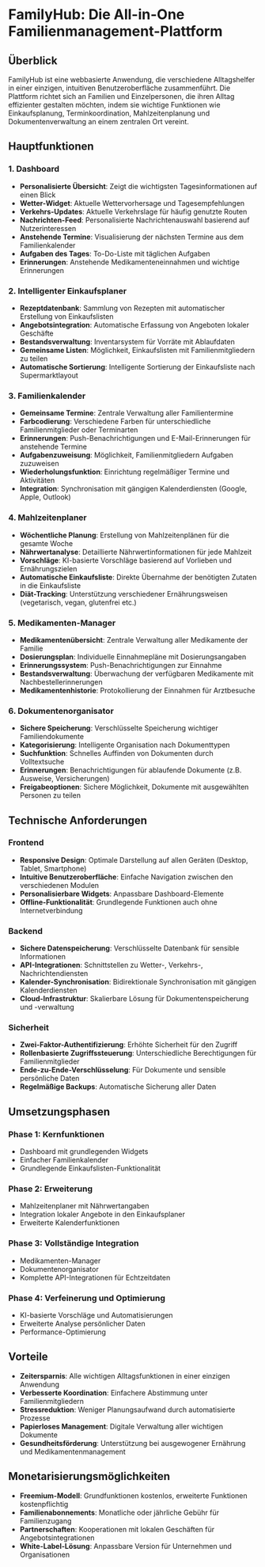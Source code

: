# FamilyHub: Die All-in-One Familienmanagement-Plattform

## Überblick
FamilyHub ist eine webbasierte Anwendung, die verschiedene Alltagshelfer in einer einzigen, intuitiven Benutzeroberfläche zusammenführt. Die Plattform richtet sich an Familien und Einzelpersonen, die ihren Alltag effizienter gestalten möchten, indem sie wichtige Funktionen wie Einkaufsplanung, Terminkoordination, Mahlzeitenplanung und Dokumentenverwaltung an einem zentralen Ort vereint.

## Hauptfunktionen

### 1. Dashboard
- **Personalisierte Übersicht**: Zeigt die wichtigsten Tagesinformationen auf einen Blick
- **Wetter-Widget**: Aktuelle Wettervorhersage und Tagesempfehlungen
- **Verkehrs-Updates**: Aktuelle Verkehrslage für häufig genutzte Routen
- **Nachrichten-Feed**: Personalisierte Nachrichtenauswahl basierend auf Nutzerinteressen
- **Anstehende Termine**: Visualisierung der nächsten Termine aus dem Familienkalender
- **Aufgaben des Tages**: To-Do-Liste mit täglichen Aufgaben
- **Erinnerungen**: Anstehende Medikamenteneinnahmen und wichtige Erinnerungen

### 2. Intelligenter Einkaufsplaner
- **Rezeptdatenbank**: Sammlung von Rezepten mit automatischer Erstellung von Einkaufslisten
- **Angebotsintegration**: Automatische Erfassung von Angeboten lokaler Geschäfte
- **Bestandsverwaltung**: Inventarsystem für Vorräte mit Ablaufdaten
- **Gemeinsame Listen**: Möglichkeit, Einkaufslisten mit Familienmitgliedern zu teilen
- **Automatische Sortierung**: Intelligente Sortierung der Einkaufsliste nach Supermarktlayout

### 3. Familienkalender
- **Gemeinsame Termine**: Zentrale Verwaltung aller Familientermine
- **Farbcodierung**: Verschiedene Farben für unterschiedliche Familienmitglieder oder Terminarten
- **Erinnerungen**: Push-Benachrichtigungen und E-Mail-Erinnerungen für anstehende Termine
- **Aufgabenzuweisung**: Möglichkeit, Familienmitgliedern Aufgaben zuzuweisen
- **Wiederholungsfunktion**: Einrichtung regelmäßiger Termine und Aktivitäten
- **Integration**: Synchronisation mit gängigen Kalenderdiensten (Google, Apple, Outlook)

### 4. Mahlzeitenplaner
- **Wöchentliche Planung**: Erstellung von Mahlzeitenplänen für die gesamte Woche
- **Nährwertanalyse**: Detaillierte Nährwertinformationen für jede Mahlzeit
- **Vorschläge**: KI-basierte Vorschläge basierend auf Vorlieben und Ernährungszielen
- **Automatische Einkaufsliste**: Direkte Übernahme der benötigten Zutaten in die Einkaufsliste
- **Diät-Tracking**: Unterstützung verschiedener Ernährungsweisen (vegetarisch, vegan, glutenfrei etc.)

### 5. Medikamenten-Manager
- **Medikamentenübersicht**: Zentrale Verwaltung aller Medikamente der Familie
- **Dosierungsplan**: Individuelle Einnahmepläne mit Dosierungsangaben
- **Erinnerungssystem**: Push-Benachrichtigungen zur Einnahme
- **Bestandsverwaltung**: Überwachung der verfügbaren Medikamente mit Nachbestellerinnerungen
- **Medikamentenhistorie**: Protokollierung der Einnahmen für Arztbesuche

### 6. Dokumentenorganisator
- **Sichere Speicherung**: Verschlüsselte Speicherung wichtiger Familiendokumente
- **Kategorisierung**: Intelligente Organisation nach Dokumenttypen
- **Suchfunktion**: Schnelles Auffinden von Dokumenten durch Volltextsuche
- **Erinnerungen**: Benachrichtigungen für ablaufende Dokumente (z.B. Ausweise, Versicherungen)
- **Freigabeoptionen**: Sichere Möglichkeit, Dokumente mit ausgewählten Personen zu teilen

## Technische Anforderungen

### Frontend
- **Responsive Design**: Optimale Darstellung auf allen Geräten (Desktop, Tablet, Smartphone)
- **Intuitive Benutzeroberfläche**: Einfache Navigation zwischen den verschiedenen Modulen
- **Personalisierbare Widgets**: Anpassbare Dashboard-Elemente
- **Offline-Funktionalität**: Grundlegende Funktionen auch ohne Internetverbindung

### Backend
- **Sichere Datenspeicherung**: Verschlüsselte Datenbank für sensible Informationen
- **API-Integrationen**: Schnittstellen zu Wetter-, Verkehrs-, Nachrichtendiensten
- **Kalender-Synchronisation**: Bidirektionale Synchronisation mit gängigen Kalenderdiensten
- **Cloud-Infrastruktur**: Skalierbare Lösung für Dokumentenspeicherung und -verwaltung

### Sicherheit
- **Zwei-Faktor-Authentifizierung**: Erhöhte Sicherheit für den Zugriff
- **Rollenbasierte Zugriffssteuerung**: Unterschiedliche Berechtigungen für Familienmitglieder
- **Ende-zu-Ende-Verschlüsselung**: Für Dokumente und sensible persönliche Daten
- **Regelmäßige Backups**: Automatische Sicherung aller Daten

## Umsetzungsphasen

### Phase 1: Kernfunktionen
- Dashboard mit grundlegenden Widgets
- Einfacher Familienkalender
- Grundlegende Einkaufslisten-Funktionalität

### Phase 2: Erweiterung
- Mahlzeitenplaner mit Nährwertangaben
- Integration lokaler Angebote in den Einkaufsplaner
- Erweiterte Kalenderfunktionen

### Phase 3: Vollständige Integration
- Medikamenten-Manager
- Dokumentenorganisator
- Komplette API-Integrationen für Echtzeitdaten

### Phase 4: Verfeinerung und Optimierung
- KI-basierte Vorschläge und Automatisierungen
- Erweiterte Analyse persönlicher Daten
- Performance-Optimierung

## Vorteile

- **Zeitersparnis**: Alle wichtigen Alltagsfunktionen in einer einzigen Anwendung
- **Verbesserte Koordination**: Einfachere Abstimmung unter Familienmitgliedern
- **Stressreduktion**: Weniger Planungsaufwand durch automatisierte Prozesse
- **Papierloses Management**: Digitale Verwaltung aller wichtigen Dokumente
- **Gesundheitsförderung**: Unterstützung bei ausgewogener Ernährung und Medikamentenmanagement

## Monetarisierungsmöglichkeiten

- **Freemium-Modell**: Grundfunktionen kostenlos, erweiterte Funktionen kostenpflichtig
- **Familienabonnements**: Monatliche oder jährliche Gebühr für Familienzugang
- **Partnerschaften**: Kooperationen mit lokalen Geschäften für Angebotsintegrationen
- **White-Label-Lösung**: Anpassbare Version für Unternehmen und Organisationen
